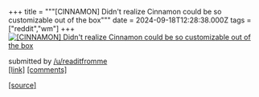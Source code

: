 +++
title = """[CINNAMON] Didn't realize Cinnamon could be so customizable out of the box"""
date = 2024-09-18T12:28:38.000Z
tags = ["reddit","wm"]
+++
[![[CINNAMON] Didn't realize Cinnamon could be so customizable out of the box](https://b.thumbs.redditmedia.com/at0YoLf8V8Nj3Y86YecMAgOpElCllEvMLhhtQfzvptQ.jpg "[CINNAMON] Didn't realize Cinnamon could be so customizable out of the box")](https://www.reddit.com/r/unixporn/comments/1fjrkgl/cinnamon_didnt_realize_cinnamon_could_be_so/)

submitted by [/u/readitfromme](https://www.reddit.com/user/readitfromme)  
[\[link\]](https://www.reddit.com/gallery/1fjrkgl) [\[comments\]](https://www.reddit.com/r/unixporn/comments/1fjrkgl/cinnamon_didnt_realize_cinnamon_could_be_so/)

[[source]](https://www.reddit.com/r/unixporn/comments/1fjrkgl/cinnamon_didnt_realize_cinnamon_could_be_so/)
